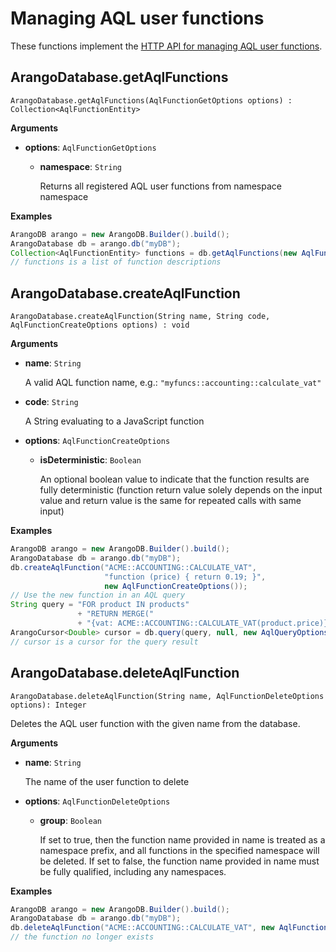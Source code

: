 <!-- don't edit here, its from https://@github.com/arangodb/arangodb-java-driver.git / docs/Drivers/ -->
# Managing AQL user functions

These functions implement the
[HTTP API for managing AQL user functions](../../../..//HTTP/AqlUserFunctions/index.html).

## ArangoDatabase.getAqlFunctions

```
ArangoDatabase.getAqlFunctions(AqlFunctionGetOptions options) : Collection<AqlFunctionEntity>
```

**Arguments**

- **options**: `AqlFunctionGetOptions`

  - **namespace**: `String`

    Returns all registered AQL user functions from namespace namespace

**Examples**

```Java
ArangoDB arango = new ArangoDB.Builder().build();
ArangoDatabase db = arango.db("myDB");
Collection<AqlFunctionEntity> functions = db.getAqlFunctions(new AqlFunctionGetOptions().namespace("myfuncs"));
// functions is a list of function descriptions
```

## ArangoDatabase.createAqlFunction

```
ArangoDatabase.createAqlFunction(String name, String code, AqlFunctionCreateOptions options) : void
```

**Arguments**

- **name**: `String`

  A valid AQL function name, e.g.: `"myfuncs::accounting::calculate_vat"`

- **code**: `String`

  A String evaluating to a JavaScript function

- **options**: `AqlFunctionCreateOptions`

  - **isDeterministic**: `Boolean`

    An optional boolean value to indicate that the function results are fully deterministic (function return value solely depends on the input value and return value is the same for repeated calls with same input)

**Examples**

```Java
ArangoDB arango = new ArangoDB.Builder().build();
ArangoDatabase db = arango.db("myDB");
db.createAqlFunction("ACME::ACCOUNTING::CALCULATE_VAT",
                     "function (price) { return 0.19; }",
                     new AqlFunctionCreateOptions());
// Use the new function in an AQL query
String query = "FOR product IN products"
               + "RETURN MERGE("
               + "{vat: ACME::ACCOUNTING::CALCULATE_VAT(product.price)}, product)";
ArangoCursor<Double> cursor = db.query(query, null, new AqlQueryOptions(), Double.class);
// cursor is a cursor for the query result
```

## ArangoDatabase.deleteAqlFunction

```
ArangoDatabase.deleteAqlFunction(String name, AqlFunctionDeleteOptions options): Integer
```

Deletes the AQL user function with the given name from the database.

**Arguments**

- **name**: `String`

  The name of the user function to delete

- **options**: `AqlFunctionDeleteOptions`

  - **group**: `Boolean`

    If set to true, then the function name provided in name is treated as a namespace prefix, and all functions in the specified namespace will be deleted. If set to false, the function name provided in name must be fully qualified, including any namespaces.

**Examples**

```Java
ArangoDB arango = new ArangoDB.Builder().build();
ArangoDatabase db = arango.db("myDB");
db.deleteAqlFunction("ACME::ACCOUNTING::CALCULATE_VAT", new AqlFunctionDeleteOptions());
// the function no longer exists
```
